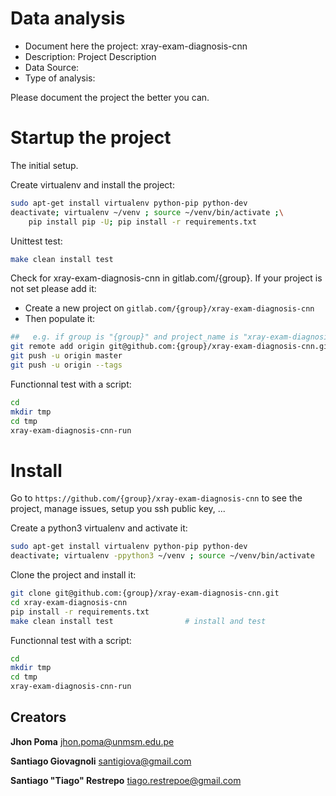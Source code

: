 # Data analysis
- Document here the project: xray-exam-diagnosis-cnn
- Description: Project Description
- Data Source:
- Type of analysis:

Please document the project the better you can.

# Startup the project

The initial setup.

Create virtualenv and install the project:
```bash
sudo apt-get install virtualenv python-pip python-dev
deactivate; virtualenv ~/venv ; source ~/venv/bin/activate ;\
    pip install pip -U; pip install -r requirements.txt
```

Unittest test:
```bash
make clean install test
```

Check for xray-exam-diagnosis-cnn in gitlab.com/{group}.
If your project is not set please add it:

- Create a new project on `gitlab.com/{group}/xray-exam-diagnosis-cnn`
- Then populate it:

```bash
##   e.g. if group is "{group}" and project_name is "xray-exam-diagnosis-cnn"
git remote add origin git@github.com:{group}/xray-exam-diagnosis-cnn.git
git push -u origin master
git push -u origin --tags
```

Functionnal test with a script:

```bash
cd
mkdir tmp
cd tmp
xray-exam-diagnosis-cnn-run
```

# Install

Go to `https://github.com/{group}/xray-exam-diagnosis-cnn` to see the project, manage issues,
setup you ssh public key, ...

Create a python3 virtualenv and activate it:

```bash
sudo apt-get install virtualenv python-pip python-dev
deactivate; virtualenv -ppython3 ~/venv ; source ~/venv/bin/activate
```

Clone the project and install it:

```bash
git clone git@github.com:{group}/xray-exam-diagnosis-cnn.git
cd xray-exam-diagnosis-cnn
pip install -r requirements.txt
make clean install test                # install and test
```
Functionnal test with a script:

```bash
cd
mkdir tmp
cd tmp
xray-exam-diagnosis-cnn-run
```


## Creators
**Jhon Poma**
jhon.poma@unmsm.edu.pe

**Santiago Giovagnoli**
santigiova@gmail.com

**Santiago "Tiago" Restrepo**
tiago.restrepoe@gmail.com

